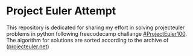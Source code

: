 # Project Euler Attempt

This repository is dedicated for sharing my effort in solving projecteuler problems in python following freecodecamp challange [#ProjectEuler100](https://twitter.com/hashtag/ProjectEuler100?src=hashtag_click). The algorithm for solutions are sorted according to the archive of ([projecteuler.net](https://projecteuler.net/archives))  
